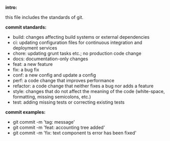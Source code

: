 **intro:**


this file includes the standards of git.


**commit standards:**

- build: changes affecting build systems or external dependencies
- ci: updating configuration files for continuous integration and deployment services
- chore: updating grunt tasks etc.; no production code change
- docs: documentation-only changes
- feat: a new feature
- fix: a bug fix
- conf: a new config and update a config
- perf: a code change that improves performance
- refactor: a code change that neither fixes a bug nor adds a feature
- style: changes that do not affect the meaning of the code (white-space, formatting, missing semicolons, etc.)
- test: adding missing tests or correcting existing tests

**commit examples:**

- git commit -m 'tag: message'
- git commit -m 'feat: accounting tree added'
- git commit -m 'fix: text component ts error has been fixed'
